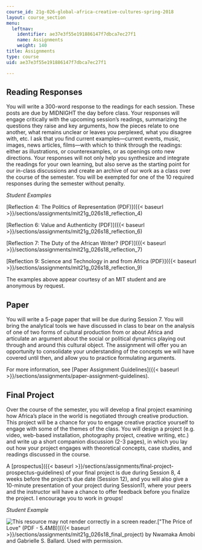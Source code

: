 ```yaml
---
course_id: 21g-026-global-africa-creative-cultures-spring-2018
layout: course_section
menu:
  leftnav:
    identifier: ae37e3f55e191886147f7dbca7ec27f1
    name: Assignments
    weight: 140
title: Assignments
type: course
uid: ae37e3f55e191886147f7dbca7ec27f1

---
```


Reading Responses
-----------------

You will write a 300-word response to the readings for each session. These posts are due by MIDNIGHT the day before class. Your responses will engage critically with the upcoming session’s readings, summarizing the questions they raise and key arguments, how the pieces relate to one another, what remains unclear or leaves you perplexed, what you disagree with, etc. I ask that you find current examples—current events, music, images, news articles, films—with which to think through the readings: either as illustrations, or counterexamples, or as openings onto new directions. Your responses will not only help you synthesize and integrate the readings for your own learning, but also serve as the starting point for our in-class discussions and create an archive of our work as a class over the course of the semester. You will be exempted for one of the 10 required responses during the semester without penalty.

_Student Examples_

[Reflection 4: The Politics of Representation (PDF)]({{< baseurl >}}/sections/assignments/mit21g_026s18_reflection_4)

[Reflection 6: Value and Authenticity (PDF)]({{< baseurl >}}/sections/assignments/mit21g_026s18_reflection_6)

[Reflection 7: The Duty of the African Writer? (PDF)]({{< baseurl >}}/sections/assignments/mit21g_026s18_reflection_7)

[Reflection 9: Science and Technology in and from Africa (PDF)]({{< baseurl >}}/sections/assignments/mit21g_026s18_reflection_9)

The examples above appear courtesy of an MIT student and are anonymous by request.

Paper
-----

You will write a 5-page paper that will be due during Session 7. You will bring the analytical tools we have discussed in class to bear on the analysis of one of two forms of cultural production from or about Africa and articulate an argument about the social or political dynamics playing out through and around this cultural object. The assignment will offer you an opportunity to consolidate your understanding of the concepts we will have covered until then, and allow you to practice formulating arguments.

For more information, see [Paper Assignment Guidelines]({{< baseurl >}}/sections/assignments/paper-assignment-guidelines).

Final Project
-------------

Over the course of the semester, you will develop a final project examining how Africa’s place in the world is negotiated through creative production. This project will be a chance for you to engage creative practice yourself to engage with some of the themes of the class. You will design a project (e.g. video, web-based installation, photography project, creative writing, etc.) and write up a short companion discussion (2-3 pages), in which you lay out how your project engages with theoretical concepts, case studies, and readings discussed in the course.

A [prospectus]({{< baseurl >}}/sections/assignments/final-project-prospectus-guidelines) of your final project is due during Session 8, 4 weeks before the project’s due date (Session 12), and you will also give a 10-minute presentation of your project during Session11, where your peers and the instructor will have a chance to offer feedback before you finalize the project. I encourage you to work in groups!

_Student Example_

![This resource may not render correctly in a screen reader.](/images/inacessible.gif)["The Price of Love" (PDF - 5.4MB)]({{< baseurl >}}/sections/assignments/mit21g_026s18_final_project) by Nwamaka Amobi and Gabrielle S. Ballard. Used with permission.